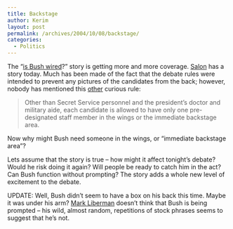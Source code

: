 ```yaml
---
title: Backstage
author: Kerim
layout: post
permalink: /archives/2004/10/08/backstage/
categories:
  - Politics
---
```

The &#8220;<a href="http://www.isbushwired.com/" onclick="_gaq.push(['_trackEvent', 'outbound-article', 'http://www.isbushwired.com/', 'is Bush wired']);" >is Bush wired</a>?&#8221; story is getting more and more coverage. <a href="http://www.salon.com/news/feature/2004/10/08/bulge/" onclick="_gaq.push(['_trackEvent', 'outbound-article', 'http://www.salon.com/news/feature/2004/10/08/bulge/', 'Salon']);" >Salon</a> has a story today. Much has been made of the fact that the debate rules were intended to prevent any pictures of the candidates from the back; however, nobody has mentioned this <a href="http://www.cnn.com/2004/ALLPOLITICS/09/21/debate.highlights/" onclick="_gaq.push(['_trackEvent', 'outbound-article', 'http://www.cnn.com/2004/ALLPOLITICS/09/21/debate.highlights/', 'other']);" >other</a> curious rule:

> Other than Secret Service personnel and the president&#8217;s doctor and military aide, each candidate is allowed to have only one pre-designated staff member in the wings or the immediate backstage area.

Now why might Bush need someone in the wings, or &#8220;immediate backstage area&#8221;?

Lets assume that the story is true &#8211; how might it affect tonight&#8217;s debate? Would he risk doing it again? Will people be ready to catch him in the act? Can Bush function without prompting? The story adds a whole new level of excitement to the debate.

UPDATE: Well, Bush didn&#8217;t seem to have a box on his back this time. Maybe it was under his arm? <a href="http://itre.cis.upenn.edu/~myl/languagelog/archives/001537.html" onclick="_gaq.push(['_trackEvent', 'outbound-article', 'http://itre.cis.upenn.edu/~myl/languagelog/archives/001537.html', 'Mark Liberman']);" >Mark Liberman</a> doesn&#8217;t think that Bush is being prompted &#8211; his wild, almost random, repetitions of stock phrases seems to suggest that he&#8217;s not.

